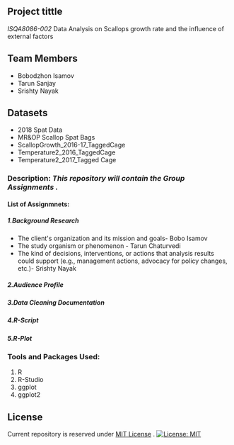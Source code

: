 ## Project tittle
*ISQA8086-002* Data Analysis on Scallops growth rate and the influence of external factors

## Team Members
* Bobodzhon Isamov
* Tarun Sanjay
* Srishty Nayak

## Datasets
* 2018 Spat Data
* MR&OP Scallop Spat Bags
* ScallopGrowth_2016-17_TaggedCage
* Temperature2_2016_TaggedCage
* Temperature2_2017_Tagged Cage

### Description: _This repository will contain the  Group Assignments ._
#### List of Assignmnets:

 ##### 1.Background Research
 * The client's organization and its mission and goals-  Bobo Isamov
 * The study organism or phenomenon - Tarun Chaturvedi
 * The kind of decisions, interventions, or actions that analysis results could support (e.g., management actions, advocacy for policy changes, etc.)- Srishty Nayak
 
 ##### 2.Audience Profile
 
 ##### 3.Data Cleaning Documentation
 
 ##### 4.R-Script
 ##### 5.R-Plot
 ### Tools and Packages Used:
1) R
2) R-Studio
3) ggplot
4) ggplot2

## License
Current repository is reserved under
[MIT License](https://github.com/angular/angular.js/blob/master/LICENSE) .
[![License: MIT](https://img.shields.io/badge/License-MIT-yellow.svg)](https://opensource.org/licenses/MIT)

